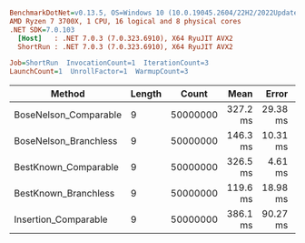 ``` ini

BenchmarkDotNet=v0.13.5, OS=Windows 10 (10.0.19045.2604/22H2/2022Update)
AMD Ryzen 7 3700X, 1 CPU, 16 logical and 8 physical cores
.NET SDK=7.0.103
  [Host]   : .NET 7.0.3 (7.0.323.6910), X64 RyuJIT AVX2
  ShortRun : .NET 7.0.3 (7.0.323.6910), X64 RyuJIT AVX2

Job=ShortRun  InvocationCount=1  IterationCount=3  
LaunchCount=1  UnrollFactor=1  WarmupCount=3  

```
|                Method | Length |    Count |     Mean |    Error |  StdDev |
|---------------------- |------- |--------- |---------:|---------:|--------:|
| BoseNelson_Comparable |      9 | 50000000 | 327.2 ms | 29.38 ms | 1.61 ms |
| BoseNelson_Branchless |      9 | 50000000 | 146.3 ms | 10.31 ms | 0.57 ms |
|  BestKnown_Comparable |      9 | 50000000 | 326.5 ms |  4.61 ms | 0.25 ms |
|  BestKnown_Branchless |      9 | 50000000 | 119.6 ms | 18.98 ms | 1.04 ms |
|  Insertion_Comparable |      9 | 50000000 | 386.1 ms | 90.27 ms | 4.95 ms |
